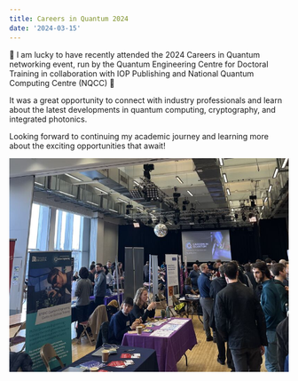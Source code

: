 ```yaml
---
title: Careers in Quantum 2024
date: '2024-03-15'
---
```





🌟 I am lucky to have recently attended the 2024 Careers in Quantum networking event, run by the Quantum Engineering Centre for Doctoral Training in collaboration with IOP Publishing and National Quantum Computing Centre (NQCC) 🌟

It was a great opportunity to connect with industry professionals and learn about the latest developments in quantum computing, cryptography, and integrated photonics. 

Looking forward to continuing my academic journey and learning more about the exciting opportunities that await!

![Alt Text](1710529636583.jpg)
